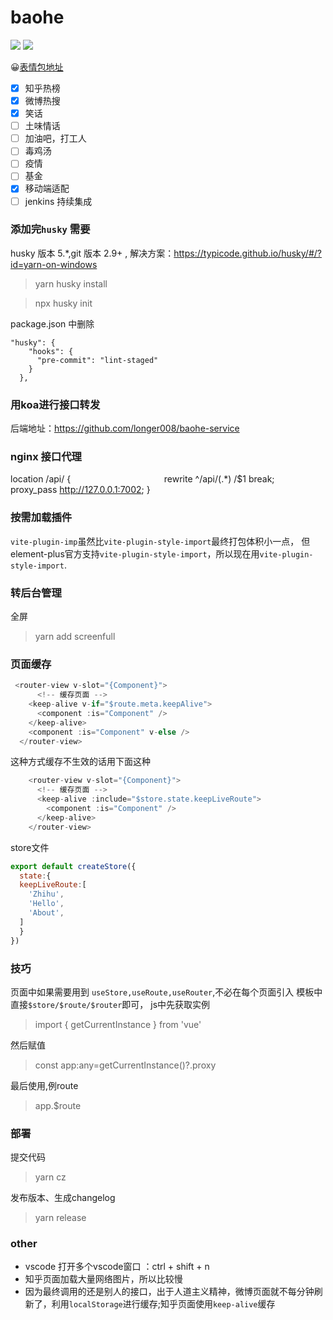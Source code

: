# baohe

![](https://img.shields.io/apm/l/vim-mode) ![](https://img.shields.io/badge/download-1K-brightgreen.svg)

😀[表情包地址](https://emojipedia.org/people/)

- [x] 知乎热榜
- [x] 微博热搜
- [x] 笑话
- [ ] 土味情话
- [ ] 加油吧，打工人
- [ ] 毒鸡汤
- [ ] 疫情
- [ ] 基金
- [x] 移动端适配
- [ ] jenkins 持续集成

### 添加完`husky` 需要

husky 版本 5.\*,git 版本 2.9+ , 解决方案：https://typicode.github.io/husky/#/?id=yarn-on-windows

> yarn husky install

> npx husky init

package.json 中删除

```
"husky": {
    "hooks": {
      "pre-commit": "lint-staged"
    }
  },

```


### 用koa进行接口转发
后端地址：https://github.com/longer008/baohe-service

### nginx 接口代理

location /api/ {                                   
  rewrite ^/api/(.\*) /$1 break;           
  proxy_pass http://127.0.0.1:7002;
}


### 按需加载插件
`vite-plugin-imp`虽然比`vite-plugin-style-import`最终打包体积小一点，
但element-plus官方支持`vite-plugin-style-import`，所以现在用`vite-plugin-style-import`.

### 转后台管理
全屏
> yarn add screenfull 


### 页面缓存
```js
 <router-view v-slot="{Component}">
      <!-- 缓存页面 -->
    <keep-alive v-if="$route.meta.keepAlive">
      <component :is="Component" />
    </keep-alive>
    <component :is="Component" v-else />
  </router-view>
```
这种方式缓存不生效的话用下面这种
```js
    <router-view v-slot="{Component}">
      <!-- 缓存页面 -->
      <keep-alive :include="$store.state.keepLiveRoute">
        <component :is="Component" />
      </keep-alive>
    </router-view>
```
store文件
```js
export default createStore({
  state:{
  keepLiveRoute:[
    'Zhihu',
    'Hello',
    'About',
  ]
  }
})

```
### 技巧
页面中如果需要用到 `useStore,useRoute,useRouter`,不必在每个页面引入
模板中直接`$store/$route/$router`即可，
js中先获取实例
> import { getCurrentInstance } from 'vue'

然后赋值
> const app:any=getCurrentInstance()?.proxy

最后使用,例route
> app.$route

### 部署
提交代码
> yarn cz

发布版本、生成changelog
> yarn release


### other
- vscode 打开多个vscode窗口 ：ctrl + shift + n
- 知乎页面加载大量网络图片，所以比较慢
- 因为最终调用的还是别人的接口，出于人道主义精神，微博页面就不每分钟刷新了，利用`localStorage`进行缓存;知乎页面使用`keep-alive`缓存

